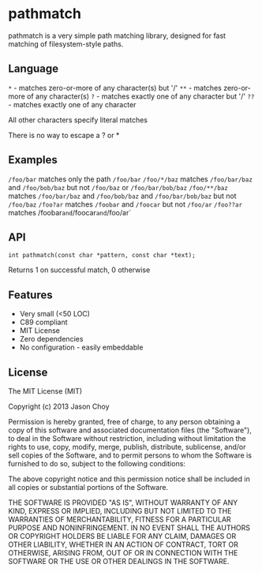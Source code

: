 pathmatch
=========

pathmatch is a very simple path matching library, designed for fast matching of filesystem-style paths.

Language
--------

`*` - matches zero-or-more of any character(s) but '/'
`**` - matches zero-or-more of any character(s)
`?` - matches exactly one of any character but '/'
`??` - matches exactly one of any character

All other characters specify literal matches

There is no way to escape a ? or *

Examples
--------

`/foo/bar` matches only the path `/foo/bar`
`/foo/*/baz` matches `/foo/bar/baz` and `/foo/bob/baz` but not `/foo/baz` or `/foo/bar/bob/baz`
`/foo/**/baz` matches `/foo/bar/baz` and `/foo/bob/baz` and `/foo/bar/bob/baz` but not `/foo/baz`
`/foo?ar` matches `/foobar` and `/foocar` but not `/foo/ar`
`/foo??ar` matches /foobar` and `/foocar` and `/foo/ar`

API
---

```
int pathmatch(const char *pattern, const char *text);
```

Returns 1 on successful match, 0 otherwise

Features
--------

- Very small (<50 LOC)
- C89 compliant
- MIT License
- Zero dependencies
- No configuration - easily embeddable

License
-------

The MIT License (MIT)

Copyright (c) 2013 Jason Choy

Permission is hereby granted, free of charge, to any person obtaining a copy of
this software and associated documentation files (the "Software"), to deal in
the Software without restriction, including without limitation the rights to
use, copy, modify, merge, publish, distribute, sublicense, and/or sell copies of
the Software, and to permit persons to whom the Software is furnished to do so, 
subject to the following conditions:

The above copyright notice and this permission notice shall be included in all 
copies or substantial portions of the Software.

THE SOFTWARE IS PROVIDED "AS IS", WITHOUT WARRANTY OF ANY KIND, EXPRESS OR
IMPLIED, INCLUDING BUT NOT LIMITED TO THE WARRANTIES OF MERCHANTABILITY, FITNESS
FOR A PARTICULAR PURPOSE AND NONINFRINGEMENT. IN NO EVENT SHALL THE AUTHORS OR
COPYRIGHT HOLDERS BE LIABLE FOR ANY CLAIM, DAMAGES OR OTHER LIABILITY, WHETHER
IN AN ACTION OF CONTRACT, TORT OR OTHERWISE, ARISING FROM, OUT OF OR IN
CONNECTION WITH THE SOFTWARE OR THE USE OR OTHER DEALINGS IN THE SOFTWARE.
